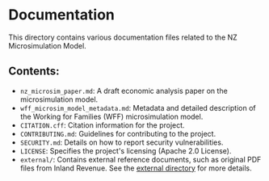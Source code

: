 # Documentation

This directory contains various documentation files related to the NZ Microsimulation Model.

## Contents:

*   `nz_microsim_paper.md`: A draft economic analysis paper on the microsimulation model.
*   `wff_microsim_model_metadata.md`: Metadata and detailed description of the Working for Families (WFF) microsimulation model.
*   `CITATION.cff`: Citation information for the project.
*   `CONTRIBUTING.md`: Guidelines for contributing to the project.
*   `SECURITY.md`: Details on how to report security vulnerabilities.
*   `LICENSE`: Specifies the project's licensing (Apache 2.0 License).
*   `external/`: Contains external reference documents, such as original PDF files from Inland Revenue. See the [external directory](external/index.md) for more details.
